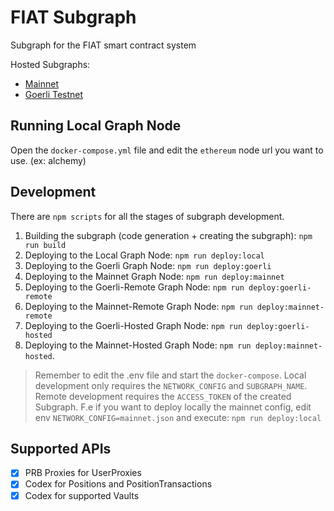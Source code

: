 # FIAT Subgraph

Subgraph for the FIAT smart contract system

Hosted Subgraphs: 
- [Mainnet](https://thegraph.com/hosted-service/subgraph/fiatdao/protocol-subgraph)
- [Goerli Testnet](https://thegraph.com/hosted-service/subgraph/fiatdao/protocol-subgraph-goerli)

## Running Local Graph Node

Open the `docker-compose.yml` file and edit the `ethereum` node url you want to use. (ex: alchemy)

## Development

There are `npm scripts` for all the stages of subgraph development.

1. Building the subgraph (code generation + creating the subgraph): `npm run build`
2. Deploying to the Local Graph Node: `npm run deploy:local`
3. Deploying to the Goerli Graph Node: `npm run deploy:goerli`
4. Deploying to the Mainnet Graph Node: `npm run deploy:mainnet`
5. Deploying to the Goerli-Remote Graph Node: `npm run deploy:goerli-remote`
6. Deploying to the Mainnet-Remote Graph Node: `npm run deploy:mainnet-remote`
7. Deploying to the Goerli-Hosted Graph Node: `npm run deploy:goerli-hosted`
7. Deploying to the Mainnet-Hosted Graph Node: `npm run deploy:mainnet-hosted`.

> Remember to edit the .env file and start the `docker-compose`.
> Local development only requires the `NETWORK_CONFIG` and `SUBGRAPH_NAME`.
> Remote development requires the `ACCESS_TOKEN` of the created Subgraph.
> F.e if you want to deploy locally the mainnet config, edit env `NETWORK_CONFIG=mainnet.json` and execute: `npm run deploy:local`

## Supported APIs

- [x] PRB Proxies for UserProxies
- [x] Codex for Positions and PositionTransactions
- [x] Codex for supported Vaults
